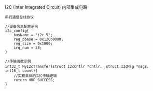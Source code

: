 
I2C  (Inter Integrated Circuit) 内部集成电路
```
串行通信总线协议

//设备信息配置示例
i2c_config{
    busName = "i2c_5";
    reg_pbase = 0x120b0000;
    reg_size = 0x1000;
    irq_num = 38;
}

//传输函数示例
int32_t MyI2cTransfer(struct I2cCntlr *cntlr， struct I2cMsg *msgs， int16_t count){
    //实现具体的I2C传输逻辑
    return HDF_SUCCESS;
}
```